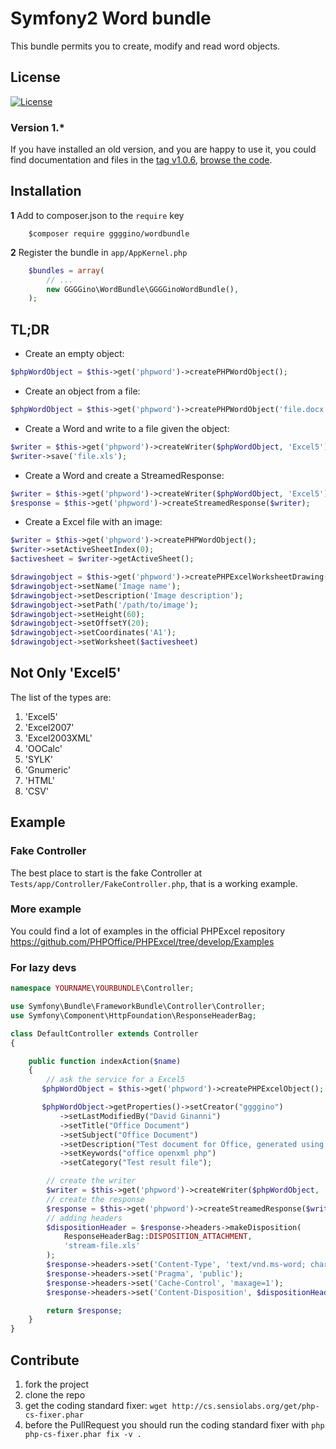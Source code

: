 Symfony2 Word bundle
============

This bundle permits you to create, modify and read word objects.

## License

[![License](https://poser.pugx.org/liuggio/ExcelBundle/license.png)](LICENSE)


### Version 1.*

If you have installed an old version, and you are happy to use it, you could find documentation and files
in the [tag v1.0.6](https://github.com/liuggio/ExcelBundle/releases/tag/v1.0.6),
[browse the code](https://github.com/liuggio/ExcelBundle/tree/cf0ecbeea411d7c3bdc8abab14c3407afdf530c4).

## Installation

**1**  Add to composer.json to the `require` key

``` shell
    $composer require ggggino/wordbundle
``` 

**2** Register the bundle in ``app/AppKernel.php``

``` php
    $bundles = array(
        // ...
        new GGGGino\WordBundle\GGGGinoWordBundle(),
    );
```

## TL;DR

- Create an empty object:

``` php
$phpWordObject = $this->get('phpword')->createPHPWordObject();
```

- Create an object from a file:

``` php
$phpWordObject = $this->get('phpword')->createPHPWordObject('file.docx');
```

- Create a Word and write to a file given the object:

```php
$writer = $this->get('phpword')->createWriter($phpWordObject, 'Excel5');
$writer->save('file.xls');
```

- Create a Word and create a StreamedResponse:

```php
$writer = $this->get('phpword')->createWriter($phpWordObject, 'Excel5');
$response = $this->get('phpword')->createStreamedResponse($writer);
```

- Create a Excel file with an image:

```php
$writer = $this->get('phpword')->createPHPWordObject();
$writer->setActiveSheetIndex(0);
$activesheet = $writer->getActiveSheet();

$drawingobject = $this->get('phpword')->createPHPExcelWorksheetDrawing();
$drawingobject->setName('Image name');
$drawingobject->setDescription('Image description');
$drawingobject->setPath('/path/to/image');
$drawingobject->setHeight(60);
$drawingobject->setOffsetY(20);
$drawingobject->setCoordinates('A1');
$drawingobject->setWorksheet($activesheet)
```

## Not Only 'Excel5'

The list of the types are:

1.  'Excel5'
2.  'Excel2007'
3.  'Excel2003XML'
4.  'OOCalc'
5.  'SYLK'
6.  'Gnumeric'
7.  'HTML'
8.  'CSV'

## Example

### Fake Controller

The best place to start is the fake Controller at `Tests/app/Controller/FakeController.php`, that is a working example.

### More example

You could find a lot of examples in the official PHPExcel repository https://github.com/PHPOffice/PHPExcel/tree/develop/Examples

### For lazy devs

``` php
namespace YOURNAME\YOURBUNDLE\Controller;

use Symfony\Bundle\FrameworkBundle\Controller\Controller;
use Symfony\Component\HttpFoundation\ResponseHeaderBag;

class DefaultController extends Controller
{

    public function indexAction($name)
    {
        // ask the service for a Excel5
       $phpWordObject = $this->get('phpword')->createPHPExcelObject();

       $phpWordObject->getProperties()->setCreator("ggggino")
           ->setLastModifiedBy("David Ginanni")
           ->setTitle("Office Document")
           ->setSubject("Office Document")
           ->setDescription("Test document for Office, generated using PHP classes.")
           ->setKeywords("office openxml php")
           ->setCategory("Test result file");

        // create the writer
        $writer = $this->get('phpword')->createWriter($phpWordObject, 'Excel5');
        // create the response
        $response = $this->get('phpword')->createStreamedResponse($writer);
        // adding headers
        $dispositionHeader = $response->headers->makeDisposition(
            ResponseHeaderBag::DISPOSITION_ATTACHMENT,
            'stream-file.xls'
        );
        $response->headers->set('Content-Type', 'text/vnd.ms-word; charset=utf-8');
        $response->headers->set('Pragma', 'public');
        $response->headers->set('Cache-Control', 'maxage=1');
        $response->headers->set('Content-Disposition', $dispositionHeader);

        return $response;        
    }
}
```

## Contribute

1. fork the project
2. clone the repo
3. get the coding standard fixer: `wget http://cs.sensiolabs.org/get/php-cs-fixer.phar`
4. before the PullRequest you should run the coding standard fixer with `php php-cs-fixer.phar fix -v .`